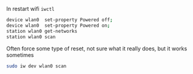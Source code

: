 In restart wifi `iwctl`
```bash
device wlan0  set-property Powered off;
device wlan0  set-property Powered on;
station wlan0 get-networks
station wlan0 scan
```

Often force some type of reset, not sure what it really does, but it works sometimes
```bash
sudo iw dev wlan0 scan
```
